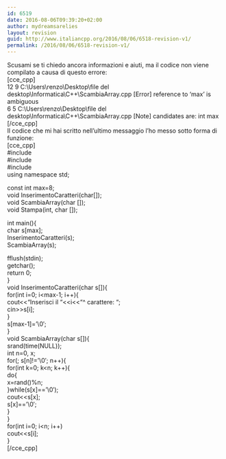 ```yaml
---
id: 6519
date: 2016-08-06T09:39:20+02:00
author: mydreamsarelies
layout: revision
guid: http://www.italiancpp.org/2016/08/06/6518-revision-v1/
permalink: /2016/08/06/6518-revision-v1/
---
```

Scusami se ti chiedo ancora informazioni e aiuti, ma il codice non viene compilato a causa di questo errore:  
[cce_cpp]  
12 9 C:\Users\renzo\Desktop\file del desktop\Informatica\C++\ScambiaArray.cpp [Error] reference to &#8216;max&#8217; is ambiguous  
6 5 C:\Users\renzo\Desktop\file del desktop\Informatica\C++\ScambiaArray.cpp [Note] candidates are: int max  
[/cce_cpp]  
Il codice che mi hai scritto nell&#8217;ultimo messaggio l&#8217;ho messo sotto forma di funzione:  
[cce_cpp]  
#include <iostream>  
#include <cstdlib>  
#include <ctime>  
using namespace std;

const int max=8;  
void InserimentoCaratteri(char[]);  
void ScambiaArray(char []);  
void Stampa(int, char []);

int main(){  
char s[max];  
InserimentoCaratteri(s);  
ScambiaArray(s);

fflush(stdin);  
getchar();  
return 0;  
}  
void InserimentoCaratteri(char s[]){  
for(int i=0; i<max-1; i++){  
cout<<&#8220;Inserisci il &#8220;<<i<<&#8220;^ carattere: &#8220;;  
cin>>s[i];  
}  
s[max-1]=&#8217;\0&#8242;;  
}  
void ScambiaArray(char s[]){  
srand(time(NULL));  
int n=0, x;  
for(; s[n]!=&#8217;\0&#8242;; n++){  
for(int k=0; k<n; k++){  
do{  
x=rand()%n;  
}while(s[x]==&#8217;\0&#8242;);  
cout<<s[x];  
s[x]==&#8217;\0&#8242;;  
}  
}  
for(int i=0; i<n; i++)  
cout<<s[i];  
}  
[/cce_cpp]